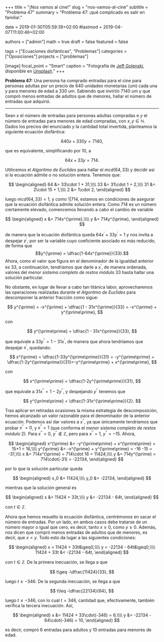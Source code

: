 +++
title = "¡Nos vamos al cine!"
slug  = "nos-vamos-al-cine"
subtitle = "Problema 47"
summary  = "Problema 47: ¡qué complicado es salir en familia!."

date     = 2019-01-30T05:59:39+02:00
#lastmod = 2019-04-07T11:00:46+02:00

authors  = ["admin"]
math     = true
draft    = false
featured = false

tags       = ["Ecuaciones diofánticas", "Problemas"]
categories = ["Oposiciones"]
projects   = ["problemas"]

[image]
  focal_point = "Smart"
  caption     = "Fotografía de [Jeff Golenski](https://unsplash.com/@jeffgolenski), disponible en [Unsplash](https://unsplash.com/photos/GA8KMclGoNw)."
+++

**Problema 47:** Una persona ha comprado entradas para el cine para personas adultas por un precio de $640$ unidades monetarias (*um*) cada una y para menores de edad a $330$ *um*. Sabiendo que invirtió $7140$ *um* y que compró menos entradas de adultos que de menores, hallar el número de entradas que adquirió.

***

Sean $x$ el número de entradas para personas adultas compradas e $y$ el número de entradas para menores de edad compradas, con $x,y\in\mathbb{N}$. Dados los precios del enunciado y la cantidad total invertida, planteamos la siguiente ecuación diofántica: 

$$
640x + 330y = 7140,
$$ 

que es equivalente, simplificando por $10$, a 

$$
64x + 33y = 714.
$$

Utilicemos el *Algoritmo de Euclides* para hallar el $mcd(64,33)$ y decidir así si la ecuación admite o no solución entera. Tenemos que:

$$
\begin{aligned}
64 &= 33\cdot 1 + 31,\\\\ 33 &= 31\cdot 1 + 2,\\\\ 31 &= 2\cdot 15 + 1,\\\\ 2 &= 1\cdot 2,
\end{aligned}
$$

luego $mcd(64,33) = 1$, y como $1|714$, estamos en condiciones de asegurar que la ecuación diofántica admite solución entera. Como $714$ es un número ciertamente elevado, comencemos llevando a cabo el cambio de variable

$$
\begin{aligned}
x &= 714x^{\prime},\\\\ y &= 714y^{\prime},
\end{aligned}
$$

de manera que la ecuación diofántica queda $64x^{\prime} + 33y^{\prime} = 1$ y nos invita a despejar $y^{\prime}$, por ser la variable cuyo coeficiente asociado es más reducido, de forma que $$y^{\prime} = \dfrac{1-64x^{\prime}}{33}.$$ Ahora, como el valor que figura en el denominador de la igualdad anterior es $33$, a continuación, tendríamos que darle a $x^{\prime}$, de manera ordenada, valores del *menor sistema completo de restos módulo* $33$ hasta hallar una solución particular.

No obstante, en lugar de llevar a cabo tan titánica labor, aprovecharemos las operaciones realizadas durante el *Algoritmo de Euclides* para descomponer la anterior fracción como sigue: 

$$
y^{\prime} = -x^{\prime} + \dfrac{1 - 31x^{\prime}}{33} = -x^{\prime} + y^{\prime\prime},
$$ 

con 

$$
y^{\prime\prime} = \dfrac{1 - 31x^{\prime}}{33},
$$ 

que equivale a $33y^{\prime\prime} = 1 - 31x^{\prime}$, de manera que ahora tendríamos que despejar $x^{\prime}$, quedando: 

$$
x^{\prime} = \dfrac{1-33y^{\prime\prime}}{31} = -y^{\prime\prime} + \dfrac{1-2y^{\prime\prime}}{31}=-y^{\prime\prime} + x^{\prime\prime},
$$ 

con 

$$
x^{\prime\prime} = \dfrac{1-2y^{\prime\prime}}{31},
$$ 

que equivale a $31x^{\prime\prime} = 1-2y^{\prime\prime}$, y despejando $y^{\prime\prime}$ tenemos que 

$$
y^{\prime\prime} = \dfrac{1-31x^{\prime\prime}}{2}.
$$ 

Tras aplicar en retiradas ocasiones la misma estrategia de descomposición, hemos alcanzado un valor razonable para el denominador de la anterior ecuación. Podemos así dar valores a $x^{\prime\prime}$, ya que únicamente tendríamos que probar $x^{\prime\prime}=0$, y $x^{\prime\prime}=1$ (que conforma el *menor sistema completo de restos módulo* $2$). Para $x^{\prime\prime}=0$, $y^{\prime\prime}\notin\mathbb{Z}$, pero para $x^{\prime\prime}=1$, $y^{\prime\prime} = -15$. Ahora,

$$
\begin{aligned}
x^{\prime} &= -y^{\prime\prime} + x^{\prime\prime} = 15+1 = 16,\\\\ y^{\prime} &= -x^{\prime} + y^{\prime\prime} = -16 -15 = -31,\\\\ x  &= 714x^{\prime} = 714\cdot 16 = 11424,\\\\ y  &= 714y^{\prime} = 714\cdot(-31) = -22134, 
\end{aligned}
$$

por lo que la solución particular queda

$$
\begin{aligned}
x_0 &= 11424,\\\\ y_0 &= -22134,
\end{aligned}
$$

mientras que la solución general es

$$
\begin{aligned}
x  &= 11424 + 33t,\\\\ y  &= -22134 - 64t,
\end{aligned}
$$

con $t\in\mathbb{Z}$. 

Ahora que hemos resuelto la ecuación diofántica, centrémonos en sacar el número de entradas. Por un lado, en ambos casos debe tratarse de un número mayor o igual que cero, es decir, tanto $x\geq0$, como $y\geq0$. Además, nos dicen que compró menos entradas de adultos que de menores, es decir, que $x<y$. Todo esto da lugar a las siguientes condiciones:

$$
\begin{aligned}
x  = 11424 + 33t&\geq0,\\\\ y  = -22134 - 64t&\geq0,\\\\ 11424 + 33t &< -22134 - 64t,
\end{aligned}
$$

con $t\in\mathbb{Z}$. De la primera inecuación, se llega a que 

$$
t\geq -\dfrac{11424}{33},
$$ 

luego $t\geq -346$. De la segunda inecuación, se llega a que 

$$
t\leq -\dfrac{22134}{64},
$$ 

luego $t\leq -346$, con lo cual $t=346$, cantidad que, efectivamente, también verifica la tercera inecuación. Así,

$$
\begin{aligned}
x &= 11424 + 33\cdot(-346) = 6,\\\\ y &= -22134 - 64\cdot(-346) = 10,
\end{aligned}
$$

es decir, compró $6$ entradas para adultos y $10$ entradas para menores de edad.
